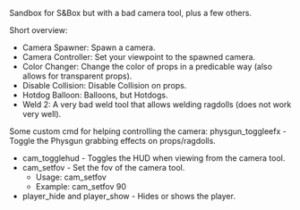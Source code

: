 Sandbox for S&Box but with a bad camera tool, plus a few others.

Short overview:
* Camera Spawner: Spawn a camera.
* Camera Controller: Set your viewpoint to the spawned camera.
* Color Changer: Change the color of props in a predicable way (also allows for transparent props).
* Disable Collision: Disable Collision on props.
* Hotdog Balloon: Balloons, but Hotdogs.
* Weld 2: A very bad weld tool that allows welding ragdolls (does not work very well).

Some custom cmd for helping controlling the camera:
physgun_toggleefx - Toggle the Physgun grabbing effects on props/ragdolls.

* cam_togglehud - Toggles the HUD when viewing from the camera tool.
* cam_setfov - Set the fov of the camera tool.
  * Usage: cam_setfov <number>
  * Example: cam_setfov 90
* player_hide and player_show - Hides or shows the player.
